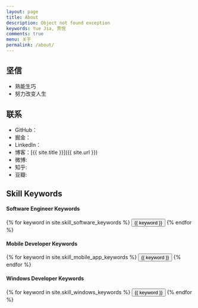 ```yaml
---
layout: page
title: About
description: Object not found exception
keywords: Yue Jia, 贾悦
comments: true
menu: 关于
permalink: /about/
---
```


## 坚信

* 熟能生巧
* 努力改变人生

## 联系

* GitHub：
* 掘金：
* LinkedIn：
* 博客：[{{ site.title }}]({{ site.url }})
* 微博: 
* 知乎: 
* 豆瓣: 

## Skill Keywords

#### Software Engineer Keywords
<div class="btn-inline">
    {% for keyword in site.skill_software_keywords %}
    <button class="btn btn-outline" type="button">{{ keyword }}</button>
    {% endfor %}
</div>

#### Mobile Developer Keywords
<div class="btn-inline">
    {% for keyword in site.skill_mobile_app_keywords %}
    <button class="btn btn-outline" type="button">{{ keyword }}</button>
    {% endfor %}
</div>

#### Windows Developer Keywords
<div class="btn-inline">
    {% for keyword in site.skill_windows_keywords %}
    <button class="btn btn-outline" type="button">{{ keyword }}</button>
    {% endfor %}
</div>
